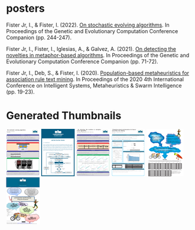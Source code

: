 # posters

Fister Jr, I., & Fister, I. (2022). [On stochastic evolving algorithms](https://github.com/firefly-cpp/posters/blob/main/Iztok_GECCO_2022.pdf). In Proceedings of the Genetic and Evolutionary Computation Conference Companion (pp. 244-247).

Fister Jr, I., Fister, I., Iglesias, A., & Galvez, A. (2021). [On detecting the novelties in metaphor-based algorithms](https://github.com/firefly-cpp/posters/blob/main/Iztok_GECCO_2021.pdf). In Proceedings of the Genetic and Evolutionary Computation Conference Companion (pp. 71-72).

Fister Jr, I., Deb, S., & Fister, I. (2020). [Population-based metaheuristics for association rule text mining](https://github.com/firefly-cpp/posters/blob/main/Iztok_ISMSI_2019.pdf). In Proceedings of the 2020 4th International Conference on Intelligent Systems, Metaheuristics & Swarm Intelligence (pp. 19-23).


# Generated Thumbnails
[![Iztok_GECCO_2022](/image_thumbnails/pdf_Iztok_GECCO_2022_thumb.png)](Iztok_GECCO_2022.pdf)
[![umetni-sportni-trener](/image_thumbnails/pdf_umetni-sportni-trener_thumb.png)](umetni-sportni-trener.pdf)
[![Iztok_GECCO_2021](/image_thumbnails/pdf_Iztok_GECCO_2021_thumb.png)](Iztok_GECCO_2021.pdf)
[![Iztok_ISMSI_2019](/image_thumbnails/pdf_Iztok_ISMSI_2019_thumb.png)](Iztok_ISMSI_2019.pdf)
[![Dusan_CINTI_2016](/image_thumbnails/pdf_Dusan_CINTI_2016_thumb.png)](Dusan_CINTI_2016.pdf)
[![nacrtovanje-sportnih-jedilnikov](/image_thumbnails/pdf_nacrtovanje-sportnih-jedilnikov_thumb.png)](nacrtovanje-sportnih-jedilnikov.pdf)
